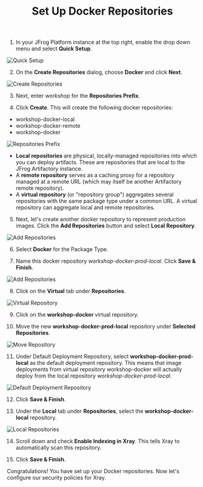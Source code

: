 ﻿---
title: "Set Up Docker Repositories"
chapter: false
weight: 38
pre: "<b>3.8 </b>"
---
   
1. In your JFrog Platform instance at the top right, enable the drop down menu and select **Quick Setup**.

![Quick Setup](/images/quick-setup.png)

2. On the **Create Repositories** dialog, choose **Docker** and click **Next**.

![Create Repositories](/images/create-repositories.png)

3. Next, enter _workshop_ for the **Repositories Prefix**. 
   
4. Click **Create**. This will create the following docker repositories:

- workshop-docker-local
- workshop-docker-remote
- workshop-docker

![Repositories Prefix](/images/repositories-prefix.png)

- **Local repositories** are physical, locally-managed repositories into which you can deploy artifacts. These are repositories that are local to the JFrog Artifactory instance.
- A **remote repository** serves as a caching proxy for a repository managed at a remote URL (which may itself be another Artifactory remote repository). 
- A **virtual repository** (or "repository group") aggregates several repositories with the same package type under a common URL. A virtual repository can aggregate local and remote repositories.

5. Next, let's create another docker repository to represent production images. Click the **Add Repositories** button and select **Local Repository**.

![Add Repositories](/images/add-repositories.png)

6. Select **Docker** for the Package Type.

7. Name this docker repository _workshop-docker-prod-local_. Click **Save & Finish**.

![Add Repositories](/images/new-local-repository.png)

8. Click on the **Virtual** tab under **Repositories**.

![Virtual Repository](/images/virtual-repository.png)

9. Click on the **workshop-docker** virtual repository.

10. Move the new **workshop-docker-prod-local** repository under **Selected Repositories**.

![Move Repository](/images/move-repository.png)

11. Under Default Deployment Repository, select **workshop-docker-prod-local** as the default deployment repository. This means that image deployments from virtual repository workshop-docker will actually deploy from the local repository _workshop-docker-prod-local_.

![Default Deployment Repository](/images/default-deployment-repository.png)

12. Click **Save & Finish**.

13. Under the **Local** tab under **Repositories**, select the **workshop-docker-local** repository.

![Local Repositories](/images/local-repositories.png)

14. Scroll down and check **Enable Indexing in Xray**. This tells Xray to automatically scan this repository.

15. Click **Save & Finish**.


Congratulations! You have set up your Docker repositories. Now let's configure our security policies for Xray.


